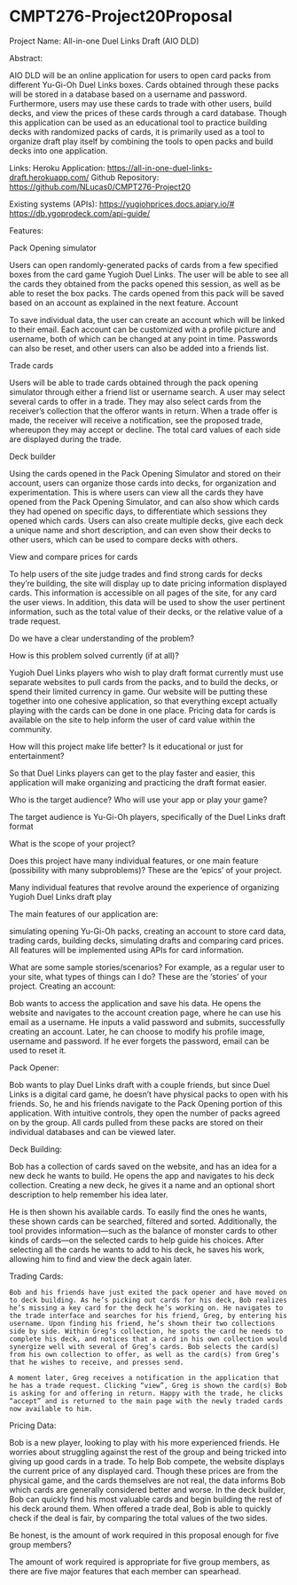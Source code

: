 # CMPT276-Project20Proposal

Project Name: All-in-one Duel Links Draft (AIO DLD)

Abstract:

  AIO DLD will be an online application for users to open card packs from different Yu-Gi-Oh Duel Links boxes. Cards obtained through these packs will be stored in a database based on a username and password. Furthermore, users may use these cards to trade with other users, build decks, and view the prices of these cards through a card database. Though this application can be used as an educational tool to practice building decks with randomized packs of cards, it is primarily used as a tool to organize draft play itself by combining the tools to open packs and build decks into one application.

Links:
Heroku Application: https://all-in-one-duel-links-draft.herokuapp.com/
Github Repository: https://github.com/NLucas0/CMPT276-Project20

Existing systems (APIs):
 https://yugiohprices.docs.apiary.io/#
 https://db.ygoprodeck.com/api-guide/

Features:

Pack Opening simulator

 Users can open randomly-generated packs of cards from a few specified boxes from the card game Yugioh Duel Links. The user will be able to see all the cards they obtained from the packs opened this session, as well as be able to reset the box packs. The cards opened from this pack will be saved based on an account as explained in the next feature.
Account

To save individual data, the user can create an account which will be linked to their email. Each account can be customized with a profile picture and username, both of which can be changed at any point in time. Passwords can also be reset, and other users can also be added into a friends list.

Trade cards

Users will be able to trade cards obtained through the pack opening simulator through either a friend list or username search. A user may select several cards to offer in a trade. They may also select cards from the receiver’s collection that the offeror wants in return. When a trade offer is made, the receiver will receive a notification, see the proposed trade, whereupon they may accept or decline. The total card values of each side are displayed during the trade.

Deck builder

Using the cards opened in the Pack Opening Simulator and stored on their account, users can organize those cards into decks, for organization and experimentation. This is where users can view all the cards they have opened from the Pack Opening Simulator, and can also show which cards they had opened on specific days, to differentiate which sessions they opened which cards. Users can also create multiple decks, give each deck a unique name and short description, and can even show their decks to other users, which can be used to compare decks with others.

View and compare prices for cards

To help users of the site judge trades and find strong cards for decks they’re building, the site will display up to date pricing information displayed cards. This information is accessible on all pages of the site, for any card the user views. In addition, this data will be used to show the user pertinent information, such as the total value of their decks, or the relative value of a trade request.
    
Do we have a clear understanding of the problem?

How is this problem solved currently (if at all)?

Yugioh Duel Links players who wish to play draft format currently must use separate websites to pull cards from the packs, and to build the decks, or spend their limited currency in game. Our website will be putting these together into one cohesive application, so that everything except actually playing with the cards can be done in one place.
Pricing data for cards is available on the site to help inform the user of card value within the community.

How will this project make life better? Is it educational or just for entertainment?

So that Duel Links players can get to the play faster and easier, this application will make organizing and practicing the draft format easier.

Who is the target audience? Who will use your app or play your game?

The target audience is Yu-Gi-Oh players, specifically of the Duel Links draft format
 
What is the scope of your project?

Does this project have many individual features, or one main feature (possibility with many subproblems)? These are the ‘epics’ of your project.

Many individual features that revolve around the experience of organizing Yugioh Duel Links draft play

The main features of our application are: 

simulating opening Yu-Gi-Oh packs, creating an account to store card data, trading cards, building decks, simulating drafts and comparing card prices. All features will be implemented using APIs for card information.

What are some sample stories/scenarios? For example, as a regular user to your site, what types of things can I do?  These are the ‘stories’ of your project.
Creating an account:

Bob wants to access the application and save his data. He opens the website and navigates to the account creation page, where he can use his email as a username. He inputs a valid password and submits, successfully creating an account. Later, he can choose to modify his profile image, username and password. If he ever forgets the password, email can be used to reset it.

Pack Opener: 

Bob wants to play Duel Links draft with a couple friends, but since Duel Links is a digital card game, he doesn’t have physical packs to open with his friends. So, he and his friends navigate to the Pack Opening portion of this application. With intuitive controls, they open the number of packs agreed on by the group. All cards pulled from these packs are stored on their individual databases and can be viewed later.

Deck Building: 

Bob has a collection of cards saved on the website, and has an idea for a new deck he wants to build. He opens the app and navigates to his deck collection. Creating a new deck, he gives it a name and an optional short description to help remember his idea later. 

He is then shown his available cards. To easily find the ones he wants, these shown cards can be searched, filtered and sorted. Additionally, the tool provides information—such as the balance of monster cards to other kinds of cards—on the selected cards to help guide his choices. After selecting all the cards he wants to add to his deck, he saves his work, allowing him to find and view the deck again later. 

Trading Cards:

    Bob and his friends have just exited the pack opener and have moved on to deck building. As he’s picking out cards for his deck, Bob realizes he’s missing a key card for the deck he’s working on. He navigates to the trade interface and searches for his friend, Greg, by entering his username. Upon finding his friend, he’s shown their two collections side by side. Within Greg’s collection, he spots the card he needs to complete his deck, and notices that a card in his own collection would synergize well with several of Greg’s cards. Bob selects the card(s) from his own collection to offer, as well as the card(s) from Greg’s that he wishes to receive, and presses send.
    
    A moment later, Greg receives a notification in the application that he has a trade request. Clicking “view”, Greg is shown the card(s) Bob is asking for and offering in return. Happy with the trade, he clicks “accept” and is returned to the main page with the newly traded cards now available to him.

Pricing Data:

Bob is a new player, looking to play with his more experienced friends. He worries about struggling against the rest of the group and being tricked into giving up good cards in a trade. To help Bob compete, the website displays the current price of any displayed card. Though these prices are from the physical game, and the cards themselves are not real, the data informs Bob which cards are generally considered better and worse. In the deck builder, Bob can quickly find his most valuable cards and begin building the rest of his deck around them. When offered a trade deal, Bob is able to quickly check if the deal is fair, by comparing the total values of the two sides.

 
Be honest, is the amount of work required in this proposal enough for five group members?

The amount of work required is appropriate for five group members, as there are five major features that each member can spearhead.


